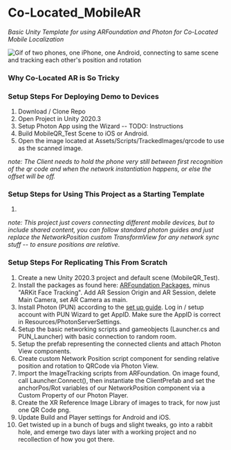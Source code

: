 # Co-Located_MobileAR
*Basic Unity Template for using ARFoundation and Photon for Co-Located Mobile Localization*

![Gif of two phones, one iPhone, one Android, connecting to same scene and tracking each other's position and rotation](MobileLocalization_QRDemo1.gif)

### Why Co-Located AR is So Tricky




### Setup Steps For Deploying Demo to Devices
1. Download / Clone Repo
2. Open Project in Unity 2020.3
3. Setup Photon App using the Wizard -- TODO: Instructions
3. Build MobileQR_Test Scene to iOS or Android.
4. Open the image located at Assets/Scripts/TrackedImages/qrcode to use as the scanned image.

*note: The Client needs to hold the phone very still between first recognition of the qr code and when the network instantiation happens, or else the offset will be off.*



### Setup Steps for Using This Project as a Starting Template
1.
*note: This project just covers connecting different mobile devices, but to include shared content, you can follow standard photon guides and just replace the NetworkPosition custom TransformView for any network sync stuff -- to ensure positions are relative.*



### Setup Steps For Replicating This From Scratch
1. Create a new Unity 2020.3 project and default scene (MobileQR_Test).
2. Install the packages as found here: [ARFoundation Packages](https://github.com/Unity-Technologies/arfoundation-samples), minus "ARKit Face Tracking". Add AR Session Origin and AR Session, delete Main Camera, set AR Camera as main.
3. Install Photon (PUN) according to the [set up guide](https://doc.photonengine.com/en-us/pun/v2/demos-and-tutorials/pun-basics-tutorial/intro). Log in / setup account with PUN Wizard to get AppID. Make sure the AppID is correct in Resources/PhotonServerSettings.
4. Setup the basic networking scripts and gameobjects (Launcher.cs and PUN_Launcher) with basic connection to random room.
5. Setup the prefab representing the connected clients and attach Photon View components.
6. Create custom Network Position script component for sending relative position and rotation to QRCode via Photon View.
7. Import the ImageTracking scripts from ARFoundation. On image found, call Launcher.Connect(), then instantiate the ClientPrefab and set the anchorPos/Rot variables of our NetworkPosition component via a Custom Property of our Photon Player.
8. Create the XR Reference Image Library of images to track, for now just one QR Code png.
9. Update Build and Player settings for Android and iOS.
10. Get twisted up in a bunch of bugs and slight tweaks, go into a rabbit hole, and emerge two days later with a working project and no recollection of how you got there.